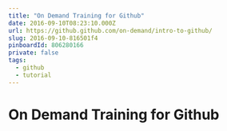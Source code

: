 ```yaml
---
title: "On Demand Training for Github"
date: 2016-09-10T08:23:10.000Z
url: https://github.github.com/on-demand/intro-to-github/
slug: 2016-09-10-816501f4
pinboardId: 806280166
private: false
tags:
  - github
  - tutorial
---
```


# On Demand Training for Github


